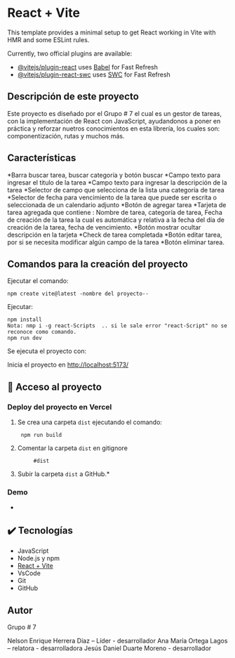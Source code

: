 # React + Vite

This template provides a minimal setup to get React working in Vite with HMR and some ESLint rules.

Currently, two official plugins are available:

- [@vitejs/plugin-react](https://github.com/vitejs/vite-plugin-react/blob/main/packages/plugin-react/README.md) uses [Babel](https://babeljs.io/) for Fast Refresh
- [@vitejs/plugin-react-swc](https://github.com/vitejs/vite-plugin-react-swc) uses [SWC](https://swc.rs/) for Fast Refresh

## Descripción de este proyecto
Este proyecto es diseñado por el Grupo # 7 el cual es un gestor de tareas, con la implementación de React con JavaScript,  ayudandonos a poner en práctica y reforzar nuetros conocimientos en esta librería, los cuales son: componentización, rutas y muchos más.


## Características

*Barra buscar tarea, buscar categoría y botón buscar
*Campo texto para ingresar el titulo de la tarea
*Campo texto para ingresar la descripción de la tarea 
*Selector de campo que selecciona de la lista una categoría de tarea
*Selector de fecha para vencimiento de la tarea que puede ser escrita o seleccionada de un calendario adjunto
*Botón de agregar tarea
*Tarjeta de tarea agregada que contiene : Nombre de tarea, categoría de tarea, Fecha de creación de la tarea la cual es automática y relativa a la fecha del día de creación de la tarea, fecha de vencimiento.
*Botón mostrar ocultar descripción en la tarjeta
*Check de tarea completada
*Botón editar tarea, por si se necesita modificar algún campo de la tarea
*Botón eliminar tarea.


## Comandos para la creación del proyecto
Ejecutar el comando:

    npm create vite@latest -nombre del proyecto--

Ejecutar:

    npm install
    Nota: nmp i -g react-Scripts  .. si le sale error "react-Script" no se reconoce como comando.
    npm run dev

Se ejecuta el proyecto con:

Inicia el proyecto en [http://localhost:5173/](http://localhost:5173/) 


## 📁 Acceso al proyecto

### Deploy del proyecto en Vercel
1. Se crea una carpeta `dist` ejecutando el comando:

        npm run build

2. Comentar la carpeta `dist` en gitignore

            #dist

3. Subir la carpeta `dist` a GitHub.*

### Demo
 * 

## ✔️ Tecnologías
* JavaScript
* Node.js y npm
* [React + Vite](https://vitejs.dev/guide/)
* VsCode
* Git
* GitHub

## Autor
Grupo # 7 

Nelson Enrique Herrera Díaz – Líder - desarrollador
Ana María Ortega Lagos – relatora - desarrolladora
Jesús Daniel Duarte Moreno  - desarrollador  
